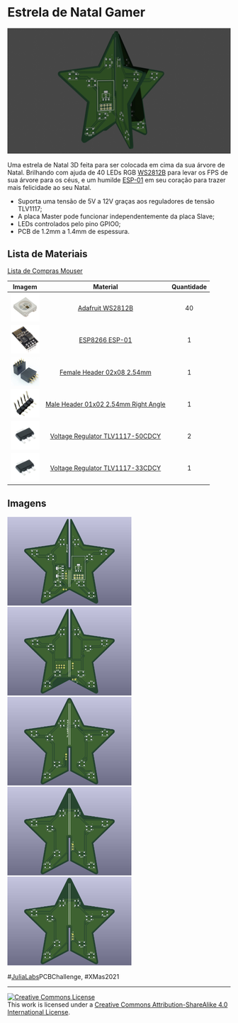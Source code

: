 # Estrela de Natal Gamer

<img center src="images/3d.png"></img>

Uma estrela de Natal 3D feita para ser colocada em cima da sua árvore de Natal. Brilhando com ajuda de 40 LEDs RGB [WS2812B](https://br.mouser.com/ProductDetail/Adafruit/4684?qs=sGAEpiMZZMv0NwlthflBi8VlGLu%2FauqZ371fTYmjTRw%3D) para levar os FPS de sua árvore para os céus, e um humilde [ESP-01](https://br.mouser.com/ProductDetail/SparkFun/WRL-17146?qs=sGAEpiMZZMv0NwlthflBi8Gp9XeNVzlnaVzjDrRsb4U%3D) em seu coração para trazer mais felicidade ao seu Natal.

- Suporta uma tensão de 5V a 12V graças aos reguladores de tensão TLV1117;
- A placa Master pode funcionar independentemente da placa Slave;
- LEDs controlados pelo pino GPIO0;
- PCB de 1.2mm a 1.4mm de espessura.

## Lista de Materiais

[Lista de Compras Mouser](https://br.mouser.com/ProjectManager/ProjectDetail.aspx?AccessID=6eb410d618)

| Imagem | Material | Quantidade |
|:------:|:--------:|:----------:|
|<img height="64" src="images/WS2812B.jpg"></img>|[Adafruit WS2812B](https://br.mouser.com/ProductDetail/Adafruit/4684?qs=sGAEpiMZZMv0NwlthflBi8VlGLu%2FauqZ371fTYmjTRw%3D)|40|
|<img height="64" src="images/ESP8266-ESP-01.jpg"></img>|[ESP8266 ESP-01](https://br.mouser.com/ProductDetail/SparkFun/WRL-17146?qs=sGAEpiMZZMv0NwlthflBi8Gp9XeNVzlnaVzjDrRsb4U%3D)|1|
|<img height="64" src="images/02x04-header.jpg"></img>|[Female Header 02x08 2.54mm](https://br.mouser.com/ProductDetail/TE-Connectivity/5-534206-4?qs=Eln3I3szM1ldJZZch%252BwNBQ%3D%3D)|1|
|<img height="64" src="images/01x04-male-angled-header.jpg"></img>|[Male Header 01x02 2.54mm Right Angle](https://br.mouser.com/ProductDetail/Amphenol-FCI/68016-202HLF?qs=QKvFUfBIyQII0wp0LUv6XQ%3D%3D)|1|
|<img height="64" src="images/TLV1117.jpg"></img>|[Voltage Regulator TLV1117-50CDCY](https://br.mouser.com/ProductDetail/Texas-Instruments/TLV1117-50CDCY?qs=p6lVfQR1GSpDSJc9oax3wA%3D%3D)|2|
|<img height="64" src="images/TLV1117.jpg"></img>|[Voltage Regulator TLV1117-33CDCY](https://br.mouser.com/ProductDetail/Texas-Instruments/TLV1117-33CDCY?qs=p6lVfQR1GSrArgD96KIXHQ%3D%3D)|1|

## Imagens

<img center height="200" alt="Face frontal da estrela Master" src="images/master_front.png"></img>
<img center height="200" alt="Face traseira da estrela Master" src="images/master_back.png"></img>
<img center height="200" alt="Face frontal da estrela Slave" src="images/slave_front.png"></img>
<img center height="200" alt="Face traseira da estrela Slave" src="images/slave_back.png"></img>
<img center height="200" alt="Face traseira da estrela Slave" src="images/slave_back.png"></img>

#[JuliaLabs](https://twitch.tv/julialabs)PCBChallenge, #XMas2021

---

<a rel="license" href="http://creativecommons.org/licenses/by-sa/4.0/"><img alt="Creative Commons License" style="border-width:0" src="https://i.creativecommons.org/l/by-sa/4.0/88x31.png" /></a><br />This work is licensed under a <a rel="license" href="http://creativecommons.org/licenses/by-sa/4.0/">Creative Commons Attribution-ShareAlike 4.0 International License</a>.

